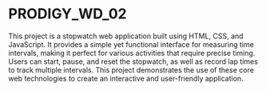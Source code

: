 # PRODIGY_WD_02
This project is a stopwatch web application built using HTML, CSS, and JavaScript. It provides a simple yet functional interface for measuring time intervals, making it perfect for various activities that require precise timing. Users can start, pause, and reset the stopwatch, as well as record lap times to track multiple intervals. This project demonstrates the use of these core web technologies to create an interactive and user-friendly application.
